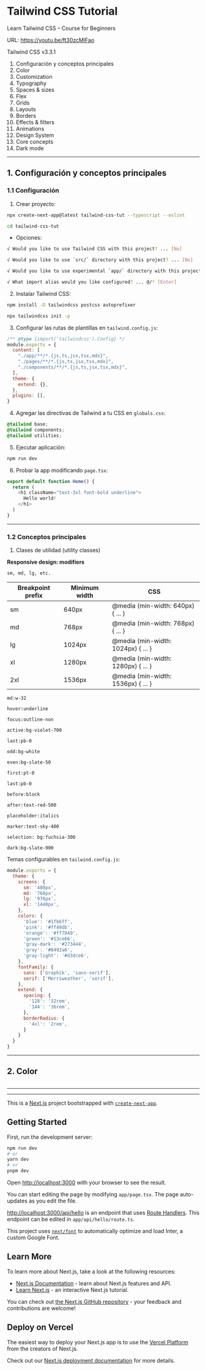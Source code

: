 # Tailwind CSS Tutorial

Learn Tailwind CSS – Course for Beginners

URL: https://youtu.be/ft30zcMlFao

Tailwind CSS v3.3.1

1. Configuración y conceptos principales
2. Color
3. Customization
4. Typography
5. Spaces & sizes
6. Flex
7. Grids
8. Layouts
9. Borders
10. Effects & filters
11. Animations
12. Design System
13. Core concepts
14. Dark mode


---

## 1. Configuración y conceptos principales

### 1.1 Configuración

1. Crear proyecto:

```sh
npx create-next-app@latest tailwind-css-tut --typescript --eslint

cd tailwind-css-tut
```
  -  Opciones:

```sh
√ Would you like to use Tailwind CSS with this project? ... [No]

√ Would you like to use `src/` directory with this project? ... [No]

√ Would you like to use experimental `app/` directory with this project? ... [Yes]

√ What import alias would you like configured? ... @/* [Enter]
```

2. Instalar Tailwind CSS:

```sh
npm install -D tailwindcss postcss autoprefixer

npx tailwindcss init -p
```

3. Configurar las rutas de plantillas en `tailwind.config.js`:

```js
/** @type {import('tailwindcss').Config} */
module.exports = {
  content: [
    "./app/**/*.{js,ts,jsx,tsx,mdx}",
    "./pages/**/*.{js,ts,jsx,tsx,mdx}",
    "./components/**/*.{js,ts,jsx,tsx,mdx}",
  ],
  theme: {
    extend: {},
  },
  plugins: [],
}

```

4. Agregar las directivas de Tailwind a tu CSS en `globals.css`: 

```css
@tailwind base;
@tailwind components;
@tailwind utilities;
```

5. Ejecutar aplicación: 

```sh
npm run dev
```

6. Probar la app modificando `page.tsx`:

```js
export default function Home() {
  return (
    <h1 className="text-3xl font-bold underline">
      Hello world!
    </h1>
  )
}
```

---

### 1.2 Conceptos principales

1. Clases de utilidad (utility classes)


**Responsive design: modifiers**

```
sm, md, lg, etc.
```

| Breakpoint prefix | Minimum width | CSS |
| --- | --- | --- |
| sm | 640px | @media (min-width: 640px) { ... } |
| md | 768px | @media (min-width: 768px) { ... } |
| lg | 1024px | @media (min-width: 1024px) { ... } |
| xl | 1280px | @media (min-width: 1280px) { ... } |
| 2xl | 1536px | @media (min-width: 1536px) { ... } |


```
md:w-32

hover:underline

focus:outline-non

active:bg-violet-700

last:pb-0

odd:bg-white

even:bg-slate-50

first:pt-0

last:pb-0

before:block

after:text-red-500

placeholder:italics

marker:text-sky-400

selection: bg:fuchsia-300

dark:bg-slate-900
```

Temas configurables en `tailwind.config.js`:

```js
module.exports = {
  theme: {
    screens: {
      sm: '480px',
      md: '768px',
      lg: '976px',
      xl: '1440px',
    },
    colors: {
      'blue': '#1fb6ff',
      'pink': '#ff49db',
      'orange': '#ff7849',
      'green': '#13ce66',
      'gray-dark': '#273444',
      'gray': '#8492a6',
      'gray-light': '#d3dce6',
    },
    fontFamily: {
      sans: ['Graphik', 'sans-serif'],
      serif: ['Merriweather', 'serif'],
    },
    extend: {
      spacing: {
        '128': '32rem',
        '144': '36rem',
      },
      borderRadius: {
        '4xl': '2rem',
      }
    }
  }
}
```
---

## 2. Color



```sh
```


---
---

This is a [Next.js](https://nextjs.org/) project bootstrapped with [`create-next-app`](https://github.com/vercel/next.js/tree/canary/packages/create-next-app).

## Getting Started

First, run the development server:

```bash
npm run dev
# or
yarn dev
# or
pnpm dev
```

Open [http://localhost:3000](http://localhost:3000) with your browser to see the result.

You can start editing the page by modifying `app/page.tsx`. The page auto-updates as you edit the file.

[http://localhost:3000/api/hello](http://localhost:3000/api/hello) is an endpoint that uses [Route Handlers](https://beta.nextjs.org/docs/routing/route-handlers). This endpoint can be edited in `app/api/hello/route.ts`.

This project uses [`next/font`](https://nextjs.org/docs/basic-features/font-optimization) to automatically optimize and load Inter, a custom Google Font.

## Learn More

To learn more about Next.js, take a look at the following resources:

- [Next.js Documentation](https://nextjs.org/docs) - learn about Next.js features and API.
- [Learn Next.js](https://nextjs.org/learn) - an interactive Next.js tutorial.

You can check out [the Next.js GitHub repository](https://github.com/vercel/next.js/) - your feedback and contributions are welcome!

## Deploy on Vercel

The easiest way to deploy your Next.js app is to use the [Vercel Platform](https://vercel.com/new?utm_medium=default-template&filter=next.js&utm_source=create-next-app&utm_campaign=create-next-app-readme) from the creators of Next.js.

Check out our [Next.js deployment documentation](https://nextjs.org/docs/deployment) for more details.
